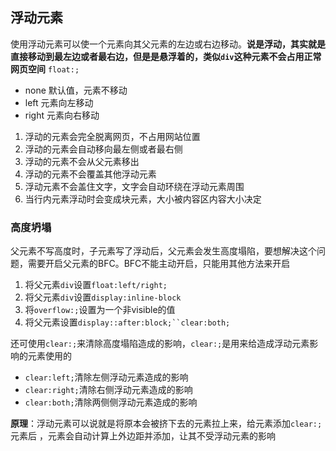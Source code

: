 ## 浮动元素
使用浮动元素可以使一个元素向其父元素的左边或右边移动。**说是浮动，其实就是直接移动到最左边或者最右边，但是是悬浮着的，类似`div`这种元素不会占用正常网页空间**
`float:;`
- none 默认值，元素不移动
- left 元素向左移动
- right 元素向右移动


1. 浮动的元素会完全脱离网页，不占用网站位置
2. 浮动的元素会自动移向最左侧或者最右侧
3. 浮动的元素不会从父元素移出  
4. 浮动的元素不会覆盖其他浮动元素
5. 浮动元素不会盖住文字，文字会自动环绕在浮动元素周围
6. 当行内元素浮动时会变成块元素，大小被内容区内容大小决定


### 高度坍塌
父元素不写高度时，子元素写了浮动后，父元素会发生高度塌陷，要想解决这个问题，需要开启父元素的BFC。BFC不能主动开启，只能用其他方法来开启

1. 将父元素`div`设置`float:left/right;`
2. 将父元素`div`设置`display:inline-block`
3. 将`overflow:;`设置为一个非visible的值
4. 将父元素设置`display::after:block;``clear:both;`

还可使用`clear:;`来清除高度塌陷造成的影响，`clear:;`是用来给造成浮动元素影响的元素使用的

- `clear:left;`清除左侧浮动元素造成的影响
- `clear:right;`清除右侧浮动元素造成的影响
- `clear:both;`清除两侧侧浮动元素造成的影响

**原理**：浮动元素可以说就是将原本会被挤下去的元素拉上来，给元素添加`clear:;`元素后 ，元素会自动计算上外边距并添加，让其不受浮动元素的影响
